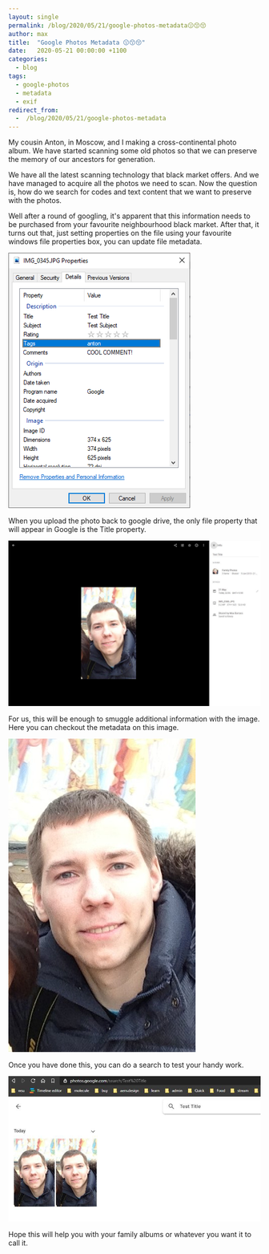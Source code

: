 ```yaml
---
layout: single
permalink: /blog/2020/05/21/google-photos-metadata😗😙😚
author: max
title:  "Google Photos Metadata 😗😙😚"
date:   2020-05-21 00:00:00 +1100
categories:
  - blog
tags:
  - google-photos
  - metadata
  - exif
redirect_from:
  -  /blog/2020/05/21/google-photos-metadata
---
```


My cousin Anton, in Moscow, and I making a cross-continental photo album. We have started scanning some old photos so that we can preserve the memory of our ancestors for generation.

We have all the latest scanning technology that black market offers. And we have managed to acquire all the photos we need to scan. Now the question is, how do we search for codes and text content that we want to preserve with the photos.

Well after a round of googling, it's apparent that this information needs to be purchased from your favourite neighbourhood black market. After that, it turns out that, just setting properties on the file using your favourite windows file properties box, you can update file metadata. 

![File Properties](/assets/images/posts/google-photots-metadata/FileProperties.png)

When you upload the photo back to google drive, the only file property that will appear in Google is the Title property. 

![File with properties in google photos](/assets/images/posts/google-photots-metadata/file-with-properties-in-google-photos.jpg)

For us, this will be enough to smuggle additional information with the image. Here you can checkout the metadata on this image.

![Cousin anton smiling](/assets/images/posts/google-photots-metadata/cousin-anton-smiling.jpg)

Once you have done this, you can do a search to test your handy work. 

![Search for file with properties in google photos](/assets/images/posts/google-photots-metadata/search-for-file-with-properties-in-google-photos.jpg)

Hope this will help you with your family albums or whatever you want it to call it.

